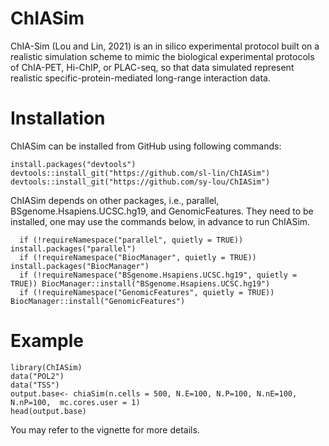 # ChIASim
ChIA-Sim (Lou and Lin, 2021) is an in silico experimental protocol built on a realistic simulation scheme to mimic the biological experimental protocols of ChIA-PET, Hi-ChIP, or PLAC-seq, so that data simulated represent realistic specific-protein-mediated long-range interaction data.

# Installation 
ChIASim can be installed from GitHub using following commands:
```
install.packages("devtools")
devtools::install_git("https://github.com/sl-lin/ChIASim")
devtools::install_git("https://github.com/sy-lou/ChIASim")
```
ChIASim depends on other packages, i.e., parallel, BSgenome.Hsapiens.UCSC.hg19, and GenomicFeatures. They need to be installed, one may use the commands below, in advance to run ChIASim.  
```
  if (!requireNamespace("parallel", quietly = TRUE)) install.packages("parallel")
  if (!requireNamespace("BiocManager", quietly = TRUE)) install.packages("BiocManager")
  if (!requireNamespace("BSgenome.Hsapiens.UCSC.hg19", quietly = TRUE)) BiocManager::install("BSgenome.Hsapiens.UCSC.hg19")
  if (!requireNamespace("GenomicFeatures", quietly = TRUE)) BiocManager::install("GenomicFeatures")
```  

# Example
```
library(ChIASim)
data("POL2")
data("TSS")
output.base<- chiaSim(n.cells = 500, N.E=100, N.P=100, N.nE=100, N.nP=100,  mc.cores.user = 1)
head(output.base)
````

You may refer to the vignette for more details.

